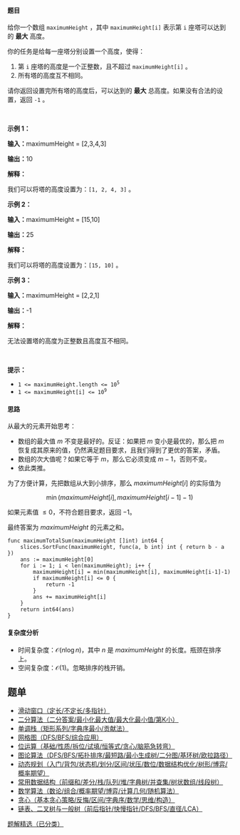 #### 题目

<p>给你一个数组&nbsp;<code>maximumHeight</code>&nbsp;，其中&nbsp;<code>maximumHeight[i]</code>&nbsp;表示第 <code>i</code>&nbsp;座塔可以达到的 <strong>最大</strong>&nbsp;高度。</p>

<p>你的任务是给每一座塔分别设置一个高度，使得：</p>

<ol>
	<li>第 <code>i</code>&nbsp;座塔的高度是一个正整数，且不超过&nbsp;<code>maximumHeight[i]</code>&nbsp;。</li>
	<li>所有塔的高度互不相同。</li>
</ol>

<p>请你返回设置完所有塔的高度后，可以达到的 <strong>最大</strong>&nbsp;总高度。如果没有合法的设置，返回 <code>-1</code>&nbsp;。</p>

<p>&nbsp;</p>

<p><strong class="example">示例 1：</strong></p>

<div class="example-block">
<p><b>输入：</b>maximumHeight<span class="example-io"> = [2,3,4,3]</span></p>

<p><span class="example-io"><b>输出：</b>10</span></p>

<p><strong>解释：</strong></p>

<p>我们可以将塔的高度设置为：<code>[1, 2, 4, 3]</code>&nbsp;。</p>
</div>

<p><strong class="example">示例 2：</strong></p>

<div class="example-block">
<p><b>输入：</b>maximumHeight<span class="example-io"> = [15,10]</span></p>

<p><span class="example-io"><b>输出：</b>25</span></p>

<p><strong>解释：</strong></p>

<p>我们可以将塔的高度设置为：<code>[15, 10]</code>&nbsp;。</p>
</div>

<p><strong class="example">示例 3：</strong></p>

<div class="example-block">
<p><b>输入：</b>maximumHeight<span class="example-io"> = [2,2,1]</span></p>

<p><span class="example-io"><b>输出：</b>-1</span></p>

<p><b>解释：</b></p>

<p>无法设置塔的高度为正整数且高度互不相同。</p>
</div>

<p>&nbsp;</p>

<p><strong>提示：</strong></p>

<ul>
	<li><code>1 &lt;= maximumHeight.length&nbsp;&lt;= 10<sup>5</sup></code></li>
	<li><code>1 &lt;= maximumHeight[i] &lt;= 10<sup>9</sup></code></li>
</ul>

#### 思路

从最大的元素开始思考：

- 数组的最大值 $m$ 不变是最好的。反证：如果把 $m$ 变小是最优的，那么把 $m$ 恢复成其原来的值，仍然满足题目要求，且我们得到了更优的答案，矛盾。
- 数组的次大值呢？如果它等于 $m$，那么它必须变成 $m-1$，否则不变。
- 依此类推。

为了方便计算，先把数组从大到小排序，那么 $\textit{maximumHeight}[i]$ 的实际值为

$$
\min(\textit{maximumHeight}[i], \textit{maximumHeight}[i-1] - 1)
$$

如果元素值 $\le 0$，不符合题目要求，返回 $-1$。

最终答案为 $\textit{maximumHeight}$ 的元素之和。

```
func maximumTotalSum(maximumHeight []int) int64 {
	slices.SortFunc(maximumHeight, func(a, b int) int { return b - a })
	ans := maximumHeight[0]
	for i := 1; i < len(maximumHeight); i++ {
		maximumHeight[i] = min(maximumHeight[i], maximumHeight[i-1]-1)
		if maximumHeight[i] <= 0 {
			return -1
		}
		ans += maximumHeight[i]
	}
	return int64(ans)
}
```

#### 复杂度分析

- 时间复杂度：$\mathcal{O}(n\log n)$，其中 $n$ 是 $\textit{maximumHeight}$ 的长度。瓶颈在排序上。
- 空间复杂度：$\mathcal{O}(1)$。忽略排序的栈开销。

## 题单

- [滑动窗口（定长/不定长/多指针）](https://leetcode.cn/circle/discuss/0viNMK/)
- [二分算法（二分答案/最小化最大值/最大化最小值/第K小）](https://leetcode.cn/circle/discuss/SqopEo/)
- [单调栈（矩形系列/字典序最小/贡献法）](https://leetcode.cn/circle/discuss/9oZFK9/)
- [网格图（DFS/BFS/综合应用）](https://leetcode.cn/circle/discuss/YiXPXW/)
- [位运算（基础/性质/拆位/试填/恒等式/贪心/脑筋急转弯）](https://leetcode.cn/circle/discuss/dHn9Vk/)
- [图论算法（DFS/BFS/拓扑排序/最短路/最小生成树/二分图/基环树/欧拉路径）](https://leetcode.cn/circle/discuss/01LUak/)
- [动态规划（入门/背包/状态机/划分/区间/状压/数位/数据结构优化/树形/博弈/概率期望）](https://leetcode.cn/circle/discuss/tXLS3i/)
- [常用数据结构（前缀和/差分/栈/队列/堆/字典树/并查集/树状数组/线段树）](https://leetcode.cn/circle/discuss/mOr1u6/)
- [数学算法（数论/组合/概率期望/博弈/计算几何/随机算法）](https://leetcode.cn/circle/discuss/IYT3ss/)
- [贪心（基本贪心策略/反悔/区间/字典序/数学/思维/构造）](https://leetcode.cn/circle/discuss/g6KTKL/)
- [链表、二叉树与一般树（前后指针/快慢指针/DFS/BFS/直径/LCA）](https://leetcode.cn/circle/discuss/K0n2gO/)

[题解精选（已分类）](https://github.com/EndlessCheng/codeforces-go/blob/master/leetcode/SOLUTIONS.md)
